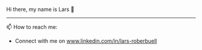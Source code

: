 Hi there, my name is Lars 👋

----

📫 How to reach me: 

* Connect with me on www.linkedin.com/in/lars-roberbuell

